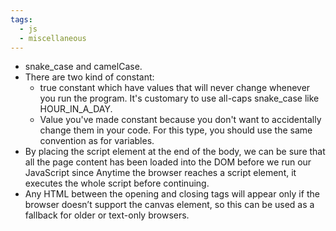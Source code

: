 ```yaml
---
tags:
  - js
  - miscellaneous
---
```


- snake_case and camelCase.
- There are two kind of constant:
	- true constant which have values that will never change whenever you run the program. It's customary to use all-caps snake_case like HOUR_IN_A_DAY.
	- Value you've made constant because you don't want to accidentally change them in your code. For this type, you should use the same convention as for variables.
- By placing the script element at the end of the body, we can be sure that all the page content has been loaded into the DOM before we run our JavaScript since Anytime the browser reaches a script element, it executes the whole script before continuing.
- Any HTML between the opening and closing tags will appear only if the browser doesn’t support the canvas element, so this can be used as a fallback for older or text-only browsers.
